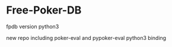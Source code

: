 # Free-Poker-DB
 fpdb version python3

 new repo including poker-eval and pypoker-eval python3 binding
